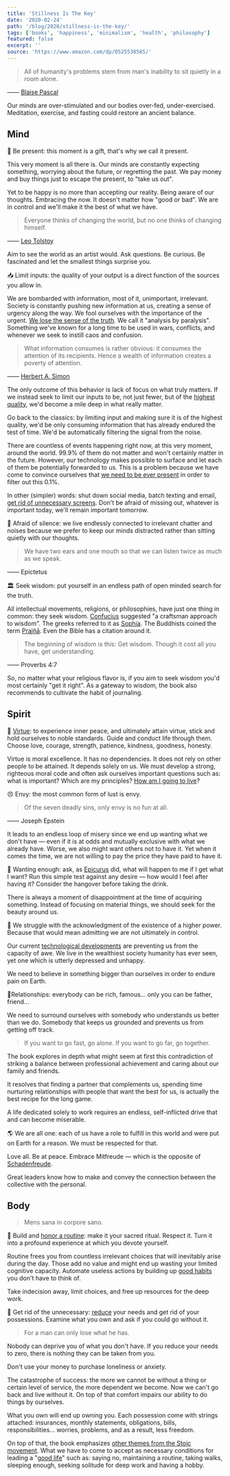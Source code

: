 ```yaml
---
title: 'Stillness Is The Key'
date: '2020-02-24'
path: '/blog/2020/stillness-is-the-key/'
tags: ['books', 'happiness', 'minimalism', 'health', 'philosophy']
featured: false
excerpt: ''
source: 'https://www.amazon.com/dp/0525538585/'
---
```


> All of humanity's problems stem from man's inability to sit quietly in a room alone.

—— [Blaise Pascal](https://en.wikipedia.org/wiki/Blaise_Pascal)

Our minds are over-stimulated and our bodies over-fed, under-exercised. Meditation, exercise, and fasting could restore an ancient balance.

## Mind

🧘 Be present: this moment is a gift, that's why we call it present.

This very moment is all there is. Our minds are constantly expecting something, worrying about the future, or regretting the past. We pay money and buy things just to escape the present, to "take us out".

Yet to be happy is no more than accepting our reality. Being aware of our thoughts. Embracing the now. It doesn't matter how "good or bad". We are in control and we'll make it the best of what we have.

> Everyone thinks of changing the world, but no one thinks of changing himself.

—— [Leo Tolstoy](https://en.wikipedia.org/wiki/Leo_Tolstoy)

Aim to see the world as an artist would. Ask questions. Be curious. Be fascinated and let the smallest things surprise you.

📥 Limit inputs: the quality of your output is a direct function of the sources you allow in.

We are bombarded with information, most of it, unimportant, irrelevant. Society is constantly pushing new information at us, creating a sense of urgency along the way. We fool ourselves with the importance of the urgent. [We lose the sense of the truth](/blog/2019/attention-deprived). We call it "analysis by paralysis". Something we've known for a long time to be used in wars, conflicts, and whenever we seek to instill caos and confusion.

> What information consumes is rather obvious: it consumes the attention of its recipients. Hence a wealth of information creates a poverty of attention.

—— [Herbert A. Simon](https://en.wikipedia.org/wiki/Herbert_A._Simon)

The only outcome of this behavior is lack of focus on what truly matters. If we instead seek to limit our inputs to be, not just fewer, but of the [highest quality](https://en.wikipedia.org/wiki/Lindy_effect), we'd become a mile deep in what really matter.

Go back to the classics: by limiting input and making sure it is of the highest quality, we'd be only consuming information that has already endured the test of time. We'd be automatically filtering the signal from the noise.

There are countless of events happening right now, at this very moment, around the world. 99.9% of them do not matter and won't certainly matter in the future. However, our technology makes possible to surface and let each of them be potentially forwarded to us. This is a problem because we have come to convince ourselves that [we need to be ever present](/blog/2016/little-hacks) in order to filter out this 0.1%.

In other (simpler) words: shut down social media, batch texting and email, [get rid of unnecessary screens](/blog/2019/leapfrogging-the-phone). Don't be afraid of missing out, whatever is important today, we'll remain important tomorrow.

🤫 Afraid of silence: we live endlessly connected to irrelevant chatter and noises because we prefer to keep our minds distracted rather than sitting quietly with our thoughts.

> We have two ears and one mouth so that we can listen twice as much as we speak.

—— Epictetus

🏛️ Seek wisdom: put yourself in an endless path of open minded search for the truth.

All intellectual movements, religions, or philosophies, have just one thing in common: they seek wisdom. [Confucius](https://en.wikipedia.org/wiki/Confucius) suggested "a craftsman approach to wisdom". The greeks referred to it as [Sophia](<https://en.wikipedia.org/wiki/Sophia_(wisdom)>). The Buddhists coined the term [Prajñā](<https://en.wikipedia.org/wiki/Prajñā_(Buddhism)>). Even the Bible has a citation around it.

> The beginning of wisdom is this: Get wisdom. Though it cost all you have, get understanding.

—— Proverbs 4:7

So, no matter what your religious flavor is, if you aim to seek wisdom you'd most certainly "get it right". As a gateway to wisdom, the book also recommends to cultivate the habit of journaling.

## Spirit

🌟 [Virtue](https://en.wikipedia.org/wiki/Virtue): to experience inner peace, and ultimately attain virtue, stick and hold ourselves to noble standards. Guide and conduct life through them. Choose love, courage, strength, patience, kindness, goodness, honesty.

Virtue is moral excellence. It has no dependencies. It does not rely on other people to be attained. It depends solely on us. We must develop a strong, righteous moral code and often ask ourselves important questions such as: what is important? Which are my principles? [How am I going to live](/blog/2017/guide-to-the-good-life)?

😠 Envy: the most common form of lust is envy.

> Of the seven deadly sins, only envy is no fun at all.

—— Joseph Epstein

It leads to an endless loop of misery since we end up wanting what we don't have — even if it is at odds and mutually exclusive with what we already have. Worse, we also might want others not to have it. Yet when it comes the time, we are not willing to pay the price they have paid to have it.

🎁 Wanting enough: ask, as [Epicurus](https://en.wikipedia.org/wiki/Epicurus) did, what will happen to me if I get what I want? Run this simple test against any desire — how would I feel after having it? Consider the hangover before taking the drink.

There is always a moment of disappointment at the time of acquiring something. Instead of focusing on material things, we should seek for the beauty around us.

🔋 We struggle with the acknowledgment of the existence of a higher power. Because that would mean admitting we are not ultimately in control.

Our current [technological developments](/blog/2019/road-to-dystopia) are preventing us from the capacity of awe. We live in the wealthiest society humanity has ever seen, yet one which is utterly depressed and unhappy.

We need to believe in something bigger than ourselves in order to endure pain on Earth.

👫Relationships: everybody can be rich, famous... only you can be father, friend...

We need to surround ourselves with somebody who understands us better than we do. Somebody that keeps us grounded and prevents us from getting off track.

> If you want to go fast, go alone. If you want to go far, go together.

The book explores in depth what might seem at first this contradiction of striking a balance between professional achievement and caring about our family and friends.

It resolves that finding a partner that complements us, spending time nurturing relationships with people that want the best for us, is actually the best recipe for the long game.

A life dedicated solely to work requires an endless, self-inflicted drive that and can become miserable.

🌎 We are all one: each of us have a role to fulfill in this world and were put on Earth for a reason. We must be respected for that.

Love all. Be at peace. Embrace Mitfreude — which is the opposite of [Schadenfreude](https://en.wikipedia.org/wiki/Schadenfreude).

Great leaders know how to make and convey the connection between the collective with the personal.

## Body

> Mens sana in corpore sano.

🔁 Build and [honor a routine](/blog/2018/better-than-before): make it your sacred ritual. Respect it. Turn it into a profound experience at which you devote yourself.

Routine frees you from countless irrelevant choices that will inevitably arise during the day. Those add no value and might end up wasting your limited cognitive capacity. Automate useless actions by building up [good habits](/blog/2019/atomic-habits) you don't have to think of.

Take indecision away, limit choices, and free up resources for the deep work.

💍 Get rid of the unnecessary: [reduce](/blog/2016/the-laws-of-simplicity) your needs and get rid of your possessions. Examine what you own and ask if you could go without it.

> For a man can only lose what he has.

Nobody can deprive you of what you don't have. If you reduce your needs to zero, there is nothing they can be taken from you.

Don't use your money to purchase loneliness or anxiety.

The catastrophe of success: the more we cannot be without a thing or certain level of service, the more dependent we become. Now we can't go back and live without it. On top of that comfort impairs our ability to do things by ourselves.

What you own will end up owning you. Each possession come with strings attached: insurances, monthly statements, obligations, bills, responsibilities... worries, problems, and as a result, less freedom.

On top of that, the book emphasizes [other themes from the Stoic movement](/blog/2017/the-obstacle-is-the-way). What we have to come to accept as necessary conditions for leading a "[good life](/blog/2017/guide-to-the-good-life)" such as: saying no, maintaining a routine, taking walks, sleeping enough, seeking solitude for deep work and having a hobby.
